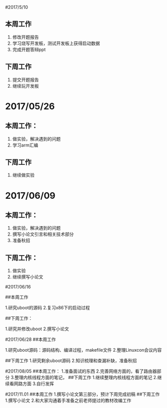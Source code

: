 #2017/5/10
## 本周工作
1. 修改开题报告
2. 学习烧写开发板，测试开发板上获得启动数据
3. 完成开题答辩ppt
## 下周工作
1. 提交开题报告
2. 继续玩开发板

# 2017/05/26
## 本周工作：
1. 做实验，解决遇到的问题
2. 学习arm汇编
## 下周工作
1. 继续做实验

# 2017/06/09
## 本周工作：
1. 做实验，解决遇到的问题
2. 撰写小论文引言和相关技术部分
3. 准备秋招
## 下周工作：
1. 做实验
2. 继续撰写小论文


#2017/06/16

##本周工作

1.研究uboot的源码
2.复习x86下的启动过程

##下周工作：

1.研究并修改uboot
2.撰写小论文

#2017/06/28
##本周工作

1.研究uboot源码：源码结构、编译过程，makefile文件
2.整理Linuxcon会议内容

##下周工作
1.研究剩余uboot源码
2.知识梳理和查漏补缺，准备秋招

#2017/08/05
##本周工作：
1.准备面试的东西
2.完善网络方面的，看了路由器部分
3.整理内核线程方面的笔记，
##下周工作
1.继续整理内核线程方面的笔记
2.继续看网路方面
3.自行发挥

#2017/11.01
##本周工作
1.撰写小论文第三部分，预计下周完成初稿
##下周工作
1.撰写小论文
2.和大家沟通着手准备之前老师提过的教材改编工作
